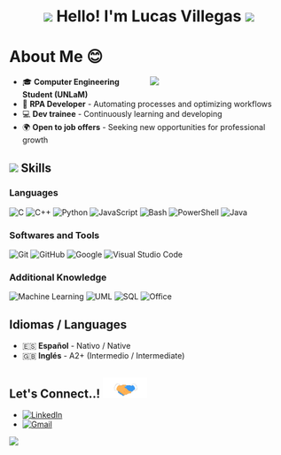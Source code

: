 <h1 align="center">
  <img src="https://media.giphy.com/media/hvRJCLFzcasrR4ia7z/giphy.gif" width="35">
  <b>Hello! I'm Lucas Villegas</b>
  <img src="https://media.giphy.com/media/hvRJCLFzcasrR4ia7z/giphy.gif" width="35">
</h1>

# **About Me** 😊

<picture>
  <img align="right" src="https://media4.giphy.com/media/v1.Y2lkPTc5MGI3NjExbWVyb2Rlc2w4d3M0dG5yZDQ4cjI3b3p0M3VmYnJ5eDVob2hkbTVocSZlcD12MV9pbnRlcm5hbF9naWZfYnlfaWQmY3Q9Zw/W4IY7zQdRh7Ow/giphy.gif" width="250px">
</picture>

- 🎓 **Computer Engineering Student (UNLaM)**
- 🤖 **RPA Developer** - Automating processes and optimizing workflows
- 💻 **Dev trainee** - Continuously learning and developing
- 🌍 **Open to job offers** - Seeking new opportunities for professional growth



## <img src="https://media2.giphy.com/media/QssGEmpkyEOhBCb7e1/giphy.gif" width="25"> **Skills**

<p align="center">

### Languages
![C](https://img.shields.io/badge/C%20-%232370ED.svg?style=for-the-badge&logo=c&logoColor=white)
![C++](https://img.shields.io/badge/C++%20-%2300599C.svg?style=for-the-badge&logo=c%2B%2B&logoColor=white)
![Python](https://img.shields.io/badge/Python%20(en%20aprendizaje/In%20progress)%20-%2314354C.svg?style=for-the-badge&logo=python&logoColor=white)
![JavaScript](https://img.shields.io/badge/JavaScript%20-%23F7DF1E.svg?style=for-the-badge&logo=javascript&logoColor=black)
![Bash](https://img.shields.io/badge/Bash-%23121011.svg?style=for-the-badge&logo=gnu-bash&logoColor=white)
![PowerShell](https://img.shields.io/badge/PowerShell-%235391FE.svg?style=for-the-badge&logo=powershell&logoColor=white)
![Java](https://img.shields.io/badge/Java-%23ED8B00.svg?style=for-the-badge&logo=java&logoColor=white)

### Softwares and Tools
![Git](https://img.shields.io/badge/git-%23F05033.svg?style=for-the-badge&logo=git&logoColor=white)
![GitHub](https://img.shields.io/badge/github-%23121011.svg?style=for-the-badge&logo=github&logoColor=white)
![Google](https://img.shields.io/badge/google-%234285F4.svg?style=for-the-badge&logo=google&logoColor=white)
![Visual Studio Code](https://img.shields.io/badge/Visual%20Studio%20Code-0078d7.svg?style=for-the-badge&logo=visual-studio-code&logoColor=white)

### Additional Knowledge
![Machine Learning](https://img.shields.io/badge/Machine%20Learning%20(en%20aprendizaje/In%20progress)-%23F7931A.svg?style=for-the-badge&logo=machine-learning&logoColor=white)
![UML](https://img.shields.io/badge/UML-%2300A9E0.svg?style=for-the-badge&logo=uml&logoColor=white)
![SQL](https://img.shields.io/badge/SQL-%234F5B93.svg?style=for-the-badge&logo=postgresql&logoColor=white)
![Office](https://img.shields.io/badge/Office-%233B4A6B.svg?style=for-the-badge&logo=microsoft-office&logoColor=white)

</p>

## **Idiomas / Languages**

- 🇪🇸 **Español** - Nativo / Native
- 🇬🇧 **Inglés** - A2+ (Intermedio / Intermediate)

## <b>Let's Connect..!</b> <img src="https://github.com/0xAbdulKhalid/0xAbdulKhalid/raw/main/assets/mdImages/handshake.gif" width="80">

<ul>
  <li>
    <a href="https://www.linkedin.com/in/lucas-villegas-6834b9245" target="_blank">
      <img src="https://img.shields.io/badge/linkedin-%2300acee.svg?color=405DE6&style=for-the-badge&logo=linkedin&logoColor=white" alt="LinkedIn">
    </a>
  </li>
  <li>
    <a href="mailto:villegaslucas93@gmail.com" target="_blank">
      <img src="https://img.shields.io/badge/gmail-%23EA4335.svg?style=for-the-badge&logo=gmail&logoColor=white" alt="Gmail">
    </a>
  </li>
</ul>

<img src="https://user-images.githubusercontent.com/73097560/115834477-dbab4500-a447-11eb-908a-139a6edaec5c.gif">


